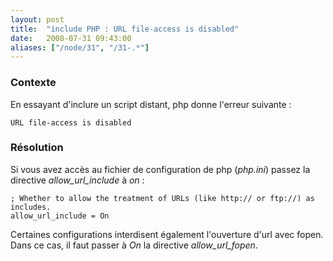 ```yaml
---
layout: post
title:  "include PHP : URL file-access is disabled"
date:   2008-07-31 09:43:00
aliases: ["/node/31", "/31-.*"]
---
```

### Contexte

En essayant d'inclure un script distant, php donne l'erreur suivante :

    URL file-access is disabled

### Résolution

Si vous avez accès au fichier de configuration de php (*php.ini*) passez
la directive *allow\_url\_include* à *on* :

    ; Whether to allow the treatment of URLs (like http:// or ftp://) as includes.
    allow_url_include = On

Certaines configurations interdisent également l'ouverture d'url avec
fopen. Dans ce cas, il faut passer à *On* la directive
*allow\_url\_fopen*.

